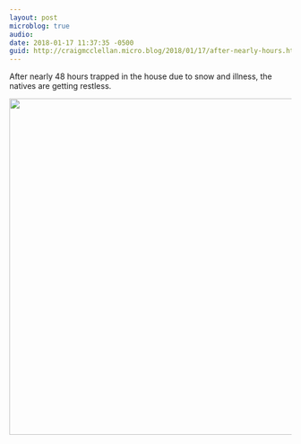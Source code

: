 ```yaml
---
layout: post
microblog: true
audio: 
date: 2018-01-17 11:37:35 -0500
guid: http://craigmcclellan.micro.blog/2018/01/17/after-nearly-hours.html
---
```

After nearly 48 hours trapped in the house due to snow and illness, the natives are getting restless.

<img src="http://craigmcclellan.com/uploads/2018/03e7272bfa.jpg" width="599" height="600" />
